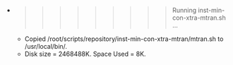 * >>>>>>>>> Running inst-min-con-xtra-mtran.sh ...
  * Copied /root/scripts/repository/inst-min-con-xtra-mtran/mtran.sh to /usr/local/bin/.
  * Disk size = 2468488K. Space Used = 8K.
